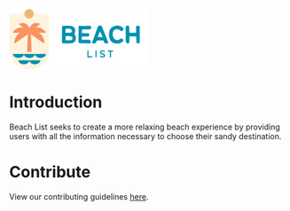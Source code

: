 <img src="./Beachlist/wwwroot/images/Group_5.png" width="250">

# Introduction 
Beach List seeks to create a more relaxing beach experience by providing users with all the information necessary to choose their sandy destination.

# Contribute
View our contributing guidelines [here](./CONTRIBUTING.md).